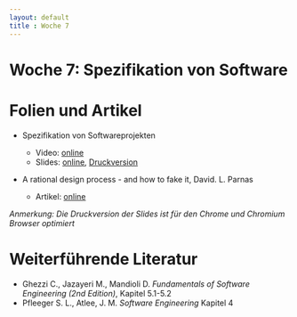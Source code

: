 ```yaml
---
layout: default
title : Woche 7
---
```


# Woche 7: Spezifikation von Software

# Folien und Artikel

* Spezifikation von Softwareprojekten
    * Video:  [online](https://tube.switch.ch/videos/ab4c7b2c)
    * Slides: [online](./slides/specification-overview.html), [Druckversion](./slides/specification-overview.html?print-pdf)

* A rational design process - and how to fake it, David. L. Parnas
    * Artikel: [online](https://users.ece.utexas.edu/~perry/education/SE-Intro/fakeit.pdf)

*Anmerkung: Die Druckversion der Slides ist für den Chrome und Chromium Browser optimiert*


# Weiterführende Literatur
* Ghezzi C., Jazayeri M., Mandioli D. *Fundamentals of Software Engineering (2nd Edition)*, Kapitel 5.1-5.2
* Pfleeger S. L., Atlee, J. M. *Software Engineering* Kapitel 4
